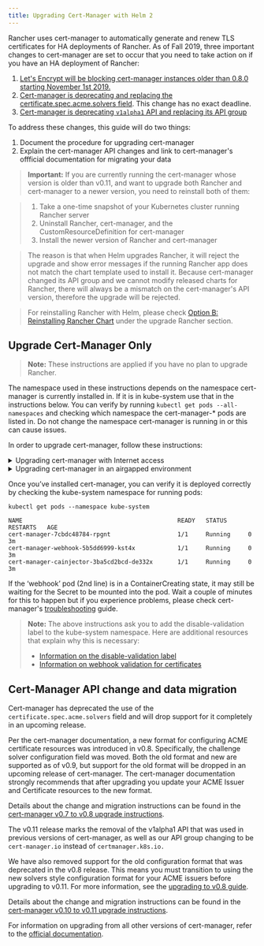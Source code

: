 ```yaml
---
title: Upgrading Cert-Manager with Helm 2
---
```


<head>
  <link rel="canonical" href="https://ranchermanager.docs.rancher.com/getting-started/installation-and-upgrade/resources/upgrade-cert-manager"/>
</head>

Rancher uses cert-manager to automatically generate and renew TLS certificates for HA deployments of Rancher. As of Fall 2019, three important changes to cert-manager are set to occur that you need to take action on if you have an HA deployment of Rancher:

1. [Let's Encrypt will be blocking cert-manager instances older than 0.8.0 starting November 1st 2019.](https://community.letsencrypt.org/t/blocking-old-cert-manager-versions/98753)
1. [Cert-manager is deprecating and replacing the certificate.spec.acme.solvers field](https://cert-manager.io/docs/installation/upgrading/upgrading-0.7-0.8). This change has no exact deadline.
1. [Cert-manager is deprecating `v1alpha1` API and replacing its API group](https://cert-manager.io/docs/installation/upgrading/upgrading-0.10-0.11)

To address these changes, this guide will do two things:

1. Document the procedure for upgrading cert-manager
1. Explain the cert-manager API changes and link to cert-manager's offficial documentation for migrating your data

> **Important:**
> If you are currently running the cert-manager whose version is older than v0.11, and want to upgrade both Rancher and cert-manager to a newer version, you need to reinstall both of them:

> 1. Take a one-time snapshot of your Kubernetes cluster running Rancher server
> 2. Uninstall Rancher, cert-manager, and the CustomResourceDefinition for cert-manager
> 3. Install the newer version of Rancher and cert-manager

> The reason is that when Helm upgrades Rancher, it will reject the upgrade and show error messages if the running Rancher app does not match the chart template used to install it. Because cert-manager changed its API group and we cannot modify released charts for Rancher, there will always be a mismatch on the cert-manager's API version, therefore the upgrade will be rejected.

> For reinstalling Rancher with Helm, please check [Option B: Reinstalling Rancher Chart](../install-upgrade-on-a-kubernetes-cluster/upgrades.md) under the upgrade Rancher section.

## Upgrade Cert-Manager Only

> **Note:**
> These instructions are applied if you have no plan to upgrade Rancher.

The namespace used in these instructions depends on the namespace cert-manager is currently installed in. If it is in kube-system use that in the instructions below. You can verify by running `kubectl get pods --all-namespaces` and checking which namespace the cert-manager-\* pods are listed in. Do not change the namespace cert-manager is running in or this can cause issues.

In order to upgrade cert-manager, follow these instructions:

<details id="normal">
  <summary>Upgrading cert-manager with Internet access</summary>

1. Back up existing resources as a precaution

    ```plain
    kubectl get -o yaml --all-namespaces issuer,clusterissuer,certificates > cert-manager-backup.yaml
    ```

1. Delete the existing deployment

    ```plain
    helm delete --purge cert-manager
    ```

1. Install the CustomResourceDefinition resources separately

    ```plain
    kubectl apply -f https://raw.githubusercontent.com/jetstack/cert-manager/release-0.12/deploy/manifests/00-crds.yaml
    ```

1. Add the Jetstack Helm repository

    ```plain
    helm repo add jetstack https://charts.jetstack.io
    ```

1. Update your local Helm chart repository cache

    ```plain
    helm repo update
    ```

1. Install the new version of cert-manager

    ```plain
    helm install --version 0.12.0 --name cert-manager --namespace kube-system jetstack/cert-manager
    ```

</details>

<details id="airgap">
  <summary>Upgrading cert-manager in an airgapped environment</summary>

### Prerequisites

Before you can perform the upgrade, you must prepare your air gapped environment by adding the necessary container images to your private registry and downloading or rendering the required Kubernetes manifest files.

1. Follow the guide to [Prepare your Private Registry](../other-installation-methods/air-gapped-helm-cli-install/publish-images.md) with the images needed for the upgrade.

1. From a system connected to the internet, add the cert-manager repo to Helm

    ```plain
    helm repo add jetstack https://charts.jetstack.io
    helm repo update
    ```

1. Fetch the latest cert-manager chart available from the [Helm chart repository](https://hub.helm.sh/charts/jetstack/cert-manager).

    ```plain
    helm fetch jetstack/cert-manager --version v0.12.0
    ```

1. Render the cert manager template with the options you would like to use to install the chart. Remember to set the `image.repository` option to pull the image from your private registry. This will create a `cert-manager` directory with the Kubernetes manifest files.

    ```plain
    helm template ./cert-manager-v0.12.0.tgz --output-dir . \
    --name cert-manager --namespace kube-system \
    --set image.repository=<REGISTRY.YOURDOMAIN.COM:PORT>/quay.io/jetstack/cert-manager-controller
    --set webhook.image.repository=<REGISTRY.YOURDOMAIN.COM:PORT>/quay.io/jetstack/cert-manager-webhook
    --set cainjector.image.repository=<REGISTRY.YOURDOMAIN.COM:PORT>/quay.io/jetstack/cert-manager-cainjector
    ```

1. Download the required CRD file for cert-manager

    ```plain
    curl -L -o cert-manager-crd.yaml https://raw.githubusercontent.com/jetstack/cert-manager/release-0.12/deploy/manifests/00-crds.yaml
    ```

### Install cert-manager

1. Back up existing resources as a precaution

    ```plain
    kubectl get -o yaml --all-namespaces issuer,clusterissuer,certificates > cert-manager-backup.yaml
    ```

1. Delete the existing cert-manager installation

    ```plain
    kubectl -n kube-system delete deployment,sa,clusterrole,clusterrolebinding -l 'app=cert-manager' -l 'chart=cert-manager-v0.5.2'
    ```

1. Install the CustomResourceDefinition resources separately

    ```plain
    kubectl apply -f cert-manager/cert-manager-crd.yaml
    ```


1. Install cert-manager

    ```plain
    kubectl -n kube-system apply -R -f ./cert-manager
    ```

</details>


Once you’ve installed cert-manager, you can verify it is deployed correctly by checking the kube-system namespace for running pods:

```
kubectl get pods --namespace kube-system

NAME                                            READY   STATUS      RESTARTS   AGE
cert-manager-7cbdc48784-rpgnt                   1/1     Running     0          3m
cert-manager-webhook-5b5dd6999-kst4x            1/1     Running     0          3m
cert-manager-cainjector-3ba5cd2bcd-de332x       1/1     Running     0          3m
```

If the ‘webhook’ pod (2nd line) is in a ContainerCreating state, it may still be waiting for the Secret to be mounted into the pod. Wait a couple of minutes for this to happen but if you experience problems, please check cert-manager's [troubleshooting](https://cert-manager.io/docs/troubleshooting/) guide.

> **Note:** The above instructions ask you to add the disable-validation label to the kube-system namespace. Here are additional resources that explain why this is necessary:
>
> - [Information on the disable-validation label](https://cert-manager.io/docs/installation/upgrading/upgrading-0.4-0.5#disabling-resource-validation-on-the-cert-manager-namespace)
> - [Information on webhook validation for certificates](https://cert-manager.io/docs/concepts/webhook/)

## Cert-Manager API change and data migration

Cert-manager has deprecated the use of the `certificate.spec.acme.solvers` field and will drop support for it completely in an upcoming release.

Per the cert-manager documentation, a new format for configuring ACME certificate resources was introduced in v0.8. Specifically, the challenge solver configuration field was moved. Both the old format and new are supported as of v0.9, but support for the old format will be dropped in an upcoming release of cert-manager. The cert-manager documentation strongly recommends that after upgrading you update your ACME Issuer and Certificate resources to the new format.

Details about the change and migration instructions can be found in the [cert-manager v0.7 to v0.8 upgrade instructions](https://cert-manager.io/docs/installation/upgrading/upgrading-0.7-0.8/).

The v0.11 release marks the removal of the v1alpha1 API that was used in previous versions of cert-manager, as well as our API group changing to be `cert-manager.io` instead of `certmanager.k8s.io.`

We have also removed support for the old configuration format that was deprecated in the v0.8 release. This means you must transition to using the new solvers style configuration format for your ACME issuers before upgrading to v0.11. For more information, see the [upgrading to v0.8 guide](https://cert-manager.io/docs/installation/upgrading/upgrading-0.7-0.8/).

Details about the change and migration instructions can be found in the [cert-manager v0.10 to v0.11 upgrade instructions](https://cert-manager.io/docs/installation/upgrading/upgrading-0.10-0.11/).

For information on upgrading from all other versions of cert-manager, refer to the [official documentation](https://cert-manager.io/docs/installation/upgrading/).

